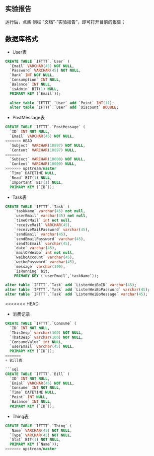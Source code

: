 ## 实验报告
运行后，点集 侧栏 “文档”-“实验报告”，即可打开目前的报告；

## 数据库格式

+ User表

```sql
CREATE TABLE `IFTTT`.`User` (
  `Email` VARCHAR(45) NOT NULL,
  `Password` VARCHAR(45) NOT NULL,
  `Rank` INT NOT NULL,
  `Consumption` INT NULL,
  `Balance` INT NULL,
  `isAdmin` BIT(1) NULL,
  PRIMARY KEY (`Email`));
  
  alter table `IFTTT`.`User` add `Point` INT(11);
  alter table `IFTTT`.`User` add `Discount` DOUBLE;
```

+ PostMessage表

```sql
CREATE TABLE `IFTTT`.`PostMessage` (
  `ID` INT NOT NULL,
  `Email` VARCHAR(45) NOT NULL,
<<<<<<< HEAD
  `Subject` VARCHAR(10897) NOT NULL,
  `Content` VARCHAR(10897) NULL,
=======
  `Subject` VARCHAR(10000) NOT NULL,
  `Content` VARCHAR(10000) NULL,
>>>>>>> upstream/master
  `Time` DATETIME NULL,
  `Read` BIT(1) NULL,
  `Important` BIT(1) NULL,
  PRIMARY KEY (`ID`));
```

+ Task表

```sql
CREATE TABLE `IFTTT`.`Task` (
	`taskName` varchar(45) not null,
    `userEmail` varchar(45) not null,
	`timeOrMail` int not null,
    `receiveMail` VARCHAR(45),
    `receiveMailPassword` varchar(45),
    `sendEmail` varchar(45),
    `sendEmailPassword` varchar(45),
    `sendToEmail` varchar(45),
    `date` varchar(45),
    `mailOrWeibo` int not null,
    `weiboAccount` varchar(45),
    `weiboPassword` varchar(45),
    `message` varchar(100),
    `isRunning` bit,
    PRIMARY KEY (`userEmail`,`taskName`));
    
alter table `IFTTT`.`Task` add `ListenWeiBoID` varchar(45);
alter table `IFTTT`.`Task` add `ListenWeiBoPassword` varchar(45);
alter table `IFTTT`.`Task` add `ListenWeiBoMessage` varchar(45);
```

<<<<<<< HEAD
+ 消费记录

```sql
CREATE TABLE `IFTTT`.`Consume` (
  `ID` INT NOT NULL,
  `ThisDesp` varchar(100) NOT NULL,
  `ThatDesp` varchar(100) NOT NULL,
  `ConsumeValue` int NULL,
  `userEmail` varchar(45) NULL,
  PRIMARY KEY (`ID`));
=======
+ Bill表

```sql
CREATE TABLE `IFTTT`.`Bill` (
  `ID` INT NOT NULL,
  `Emial` VARCHAR(45) NOT NULL,
  `Consume` INT NOT NULL,
  `Time` DATETIME NULL,
  `Point` INT NULL,
  `Balance` INT NULL,
  PRIMARY KEY (`ID`));
```

+ Thing表

```sql
CREATE TABLE `IFTTT`.`Thing` (
  `Name` VARCHAR(45) NOT NULL,
  `Type` VARCHAR(45) NOT NULL,
  `Stat` BIT(1) NOT NULL,
  PRIMARY KEY (`Name`));
>>>>>>> upstream/master
```